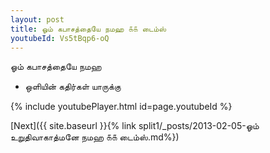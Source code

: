 ```yaml
---
layout: post
title: ஓம் கபாசத்தையே நமஹ ௧௧ டைம்ஸ்
youtubeId: Vs5tBqp6-oQ
---
```

 
 
 ஓம் கபாசத்தையே நமஹ  
 
 -  ஒளியின் கதிர்கள் யாருக்கு 
 
  
 
  
 
 
 
 
 
 


{% include youtubePlayer.html id=page.youtubeId %}
 
[Next]({{ site.baseurl }}{% link  split1/_posts/2013-02-05-ஓம் உறுதிவாகாத்மனே நமஹ ௧௧ டைம்ஸ்.md%})
 
